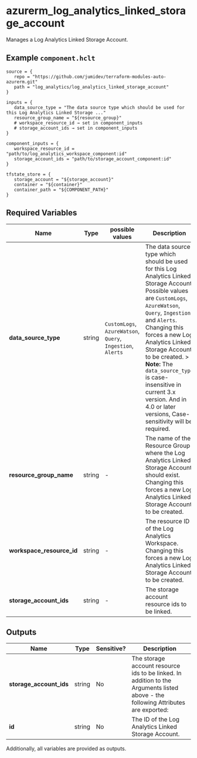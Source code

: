 # azurerm_log_analytics_linked_storage_account

Manages a Log Analytics Linked Storage Account.

## Example `component.hclt`

```hcl
source = {
   repo = "https://github.com/jumidev/terraform-modules-auto-azurerm.git"   
   path = "log_analytics/log_analytics_linked_storage_account"   
}

inputs = {
   data_source_type = "The data source type which should be used for this Log Analytics Linked Storage ..."   
   resource_group_name = "${resource_group}"   
   # workspace_resource_id → set in component_inputs
   # storage_account_ids → set in component_inputs
}

component_inputs = {
   workspace_resource_id = "path/to/log_analytics_workspace_component:id"   
   storage_account_ids = "path/to/storage_account_component:id"   
}

tfstate_store = {
   storage_account = "${storage_account}"   
   container = "${container}"   
   container_path = "${COMPONENT_PATH}"   
}

```

## Required Variables

| Name | Type |  possible values |  Description |
| ---- | --------- |  ----------- | ----------- |
| **data_source_type** | string |  `CustomLogs`, `AzureWatson`, `Query`, `Ingestion`, `Alerts`  |  The data source type which should be used for this Log Analytics Linked Storage Account. Possible values are `CustomLogs`, `AzureWatson`, `Query`, `Ingestion` and `Alerts`. Changing this forces a new Log Analytics Linked Storage Account to be created. > **Note:** The `data_source_type` is case-insensitive in current 3.x version. And in 4.0 or later versions, Case-sensitivity will be required. | 
| **resource_group_name** | string |  -  |  The name of the Resource Group where the Log Analytics Linked Storage Account should exist. Changing this forces a new Log Analytics Linked Storage Account to be created. | 
| **workspace_resource_id** | string |  -  |  The resource ID of the Log Analytics Workspace. Changing this forces a new Log Analytics Linked Storage Account to be created. | 
| **storage_account_ids** | string |  -  |  The storage account resource ids to be linked. | 



## Outputs

| Name | Type | Sensitive? | Description |
| ---- | ---- | --------- | --------- |
| **storage_account_ids** | string | No  | The storage account resource ids to be linked. In addition to the Arguments listed above - the following Attributes are exported: | 
| **id** | string | No  | The ID of the Log Analytics Linked Storage Account. | 

Additionally, all variables are provided as outputs.
